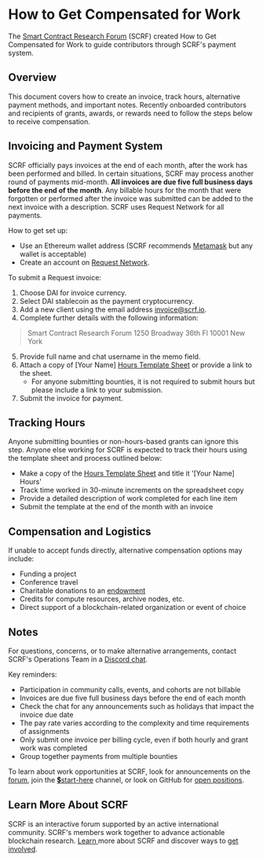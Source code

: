# How to Get Compensated for Work

The [Smart Contract Research Forum](http://smartcontractresearch.org) (SCRF) created How to Get Compensated for Work to guide contributors through SCRF's payment system.

## Overview

This document covers how to create an invoice, track hours, alternative payment methods, and important notes. Recently onboarded contributors and recipients of grants, awards, or rewards need to follow the steps below to receive compensation.

## Invoicing and Payment System

SCRF officially pays invoices at the end of each month, after the work has been performed and billed. In certain situations, SCRF may process another round of payments mid-month. **All invoices are due five full business days before the end of the month**. Any billable hours for the month that were forgotten or performed after the invoice was submitted can be added to the next invoice with a description. SCRF uses Request Network for all payments.

How to get set up:

* Use an Ethereum wallet address (SCRF recommends [Metamask](https://metamask.io/) but any wallet is acceptable)
* Create an account on [Request Network](https://app.request.finance/login).

To submit a Request invoice:

1. Choose DAI for invoice currency.
2. Select DAI stablecoin as the payment cryptocurrency.
3. Add a new client using the email address invoice@scrf.io.
4. Complete further details with the following information:
  > Smart Contract Research Forum
   1250 Broadway
   36th Fl
   10001 New York
   
5. Provide full name and chat username in the memo field.
6. Attach a copy of [Your Name] [Hours Template Sheet](https://docs.google.com/spreadsheets/d/1pXZlO_mxAbKQ-0gifylb2chdUuU3OniBWllryJ48RAM/edit?usp=sharing) or provide a link to the sheet.
    * For anyone submitting bounties, it is not required to submit hours but please include a link to your submission.
7. Submit the invoice for payment.

## Tracking Hours

Anyone submitting bounties or non-hours-based grants can ignore this step. Anyone else working for SCRF is expected to track their hours using the template sheet and process outlined below:

* Make a copy of the [Hours Template Sheet](https://docs.google.com/spreadsheets/d/1pXZlO_mxAbKQ-0gifylb2chdUuU3OniBWllryJ48RAM/edit?usp=sharing) and title it '[Your Name] Hours'
* Track time worked in 30-minute increments on the spreadsheet copy
* Provide a detailed description of work completed for each line item
* Submit the template at the end of the month with an invoice

## Compensation and Logistics

If unable to accept funds directly, alternative compensation options may include:

* Funding a project
* Conference travel
* Charitable donations to an [endowment](https://thegivingblock.com/donate/)
* Credits for compute resources, archive nodes, etc.
* Direct support of a blockchain-related organization or event of choice

## Notes

For questions, concerns, or to make alternative arrangements, contact SCRF's Operations Team in a [Discord chat](https://discord.com/channels/784234332617048065/784234333111451670).

Key reminders:

* Participation in community calls, events, and cohorts are not billable
* Invoices are due five full business days before the end of each month
* Check the chat for any announcements such as holidays that impact the invoice due date
* The pay rate varies according to the complexity and time requirements of assignments
* Only submit one invoice per billing cycle, even if both hourly and grant work was completed
* Group together payments from multiple bounties

To learn about work opportunities at SCRF, look for announcements on the [forum](https://www.smartcontractresearch.org/), join the [💲start-here](https://discord.com/channels/784234332617048065/962841663246585896) channel, or look on GitHub for [open positions](https://github.com/smartcontractresearchforum/docs#open-positions).

## Learn More About SCRF

SCRF is an interactive forum supported by an active international community. SCRF's members work together to advance actionable blockchain research. [Learn](https://github.com/smartcontractresearchforum/docs)<span style="text-decoration:underline;"> </span>more about SCRF and discover ways to [get involved](https://github.com/smartcontractresearchforum/docs/blob/main/en/content_connecting_with_scrf.md).
